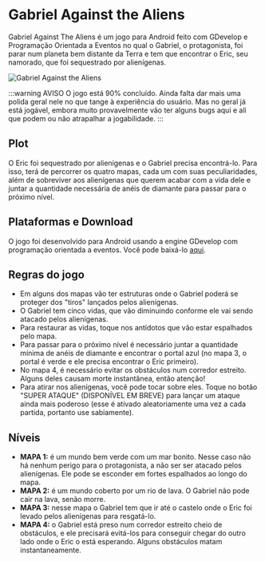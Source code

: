 # Gabriel Against the Aliens

Gabriel Against The Aliens é um jogo para Android feito com GDevelop e Programação Orientada a Eventos no qual o Gabriel, o protagonista, foi parar num planeta bem distante da Terra e tem que encontrar o Eric, seu namorado, que foi sequestrado por alienígenas.

![Gabriel Against the Aliens](https://andrewnationdev.vercel.app/gagainstaliens.png)

:::warning AVISO
O jogo está 90% concluído. Ainda falta dar mais uma polida geral nele no que tange à experiência do usuário. Mas no geral já está jogável, embora muito provavelmente vão ter alguns bugs aqui e ali que podem ou não atrapalhar a jogabilidade.
:::

## Plot

O Eric foi sequestrado por alienígenas e o Gabriel precisa encontrá-lo. Para isso, terá de percorrer os quatro mapas, cada um com suas peculiaridades, além de sobreviver aos alienígenas que querem acabar com a vida dele e juntar a quantidade necessária de anéis de diamante para passar para o próximo nível.

## Plataformas e Download

O jogo foi desenvolvido para Android usando a engine GDevelop com programação orientada a eventos. Você pode baixá-lo [aqui](https://github.com/Redwars22/gabriel-against-the-aliens/releases).

## Regras do jogo

- Em alguns dos mapas vão ter estruturas onde o Gabriel poderá se proteger dos "tiros" lançados pelos alienígenas.
- O Gabriel tem cinco vidas, que vão diminuindo conforme ele vai sendo atacado pelos alienígenas.
- Para restaurar as vidas, toque nos antídotos que vão estar espalhados pelo mapa.
- Para passar para o próximo nível é necessário juntar a quantidade mínima de anéis de diamante e encontrar o portal azul (no mapa 3, o portal é verde e ele precisa encontrar o Eric primeiro).
- No mapa 4, é necessário evitar os obstáculos num corredor estreito. Alguns deles causam morte instantânea, então atenção!
- Para atirar nos alienígenas, você pode tocar sobre eles. Toque no botão "SUPER ATAQUE" (DISPONÍVEL EM BREVE) para lançar um ataque ainda mais poderoso (esse é ativado aleatoriamente uma vez a cada partida, portanto use sabiamente). 

## Níveis
- **MAPA 1:** é um mundo bem verde com um mar bonito. Nesse caso não há nenhum perigo para o protagonista, a não ser ser atacado pelos alienígenas. Ele pode se esconder em fortes espalhados ao longo do mapa.
- **MAPA 2:** é um mundo coberto por um rio de lava. O Gabriel não pode cair na lava, senão morre.
- **MAPA 3:** nesse mapa o Gabriel tem que ir até o castelo onde o Eric foi levado pelos alienígenas para resgatá-lo.
- **MAPA 4:** o Gabriel está preso num corredor estreito cheio de obstáculos, e ele precisará evitá-los para conseguir chegar do outro lado onde o Eric o está esperando. Alguns obstáculos matam instantaneamente.
